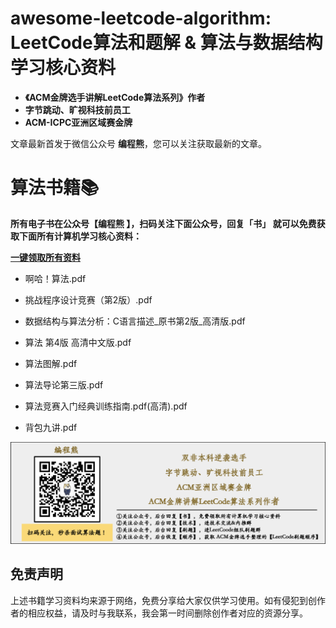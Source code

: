 # awesome-leetcode-algorithm: LeetCode算法和题解 & 算法与数据结构学习核心资料

- **《ACM金牌选手讲解LeetCode算法系列》作者**
- **字节跳动、旷视科技前员工**
- **ACM-ICPC亚洲区域赛金牌**



文章最新首发于微信公众号 **编程熊**，您可以关注获取最新的文章。


# 算法书籍📚

**所有电子书在公众号【编程熊 】，扫码关注下面公众号，回复「书」 就可以免费获取下面所有计算机学习核心资料：**

[**一键领取所有资料**](https://mp.weixin.qq.com/s/AgoVT6LkHojzG6ixbWgGJw)

- 啊哈！算法.pdf

- 挑战程序设计竞赛（第2版）.pdf

- 数据结构与算法分析：C语言描述_原书第2版_高清版.pdf

- 算法 第4版 高清中文版.pdf

- 算法图解.pdf

- 算法导论第三版.pdf

- 算法竞赛入门经典训练指南.pdf(高清).pdf

- 背包九讲.pdf



<img width="676" alt="二维码" src="https://github.com/hicodebear/images/blob/main/%E6%AD%A3%E8%A7%86%E5%9B%BE.png">





## 免责声明
上述书籍学习资料均来源于网络，免费分享给大家仅供学习使用。如有侵犯到创作者的相应权益，请及时与我联系，我会第一时间删除创作者对应的资源分享。
